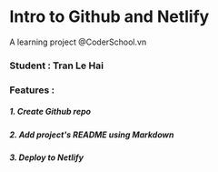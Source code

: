 # Intro to Github and Netlify

A learning project @CoderSchool.vn

### **Student** : Tran Le Hai

### **Features** : 

##### 1. Create Github repo
##### 2. Add project's README using Markdown
##### 3. Deploy to Netlify

